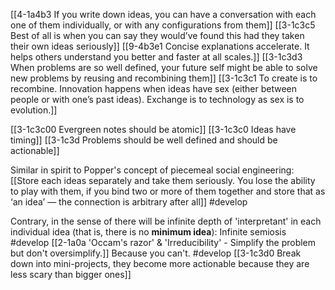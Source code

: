 [[4-1a4b3 If you write down ideas, you can have a conversation with each one of them individually, or with any configurations from them]]
[[3-1c3c5 Best of all is when you can say they would’ve found this had they taken their own ideas seriously]]
[[9-4b3e1 Concise explanations accelerate. It helps others understand you better and faster at all scales.]]
[[3-1c3d3 When problems are so well defined, your future self might be able to solve new problems by reusing and recombining them]]
[[3-1c3c1 To create is to recombine. Innovation happens when ideas have sex (either between people or with one’s past ideas). Exchange is to technology as sex is to evolution.]]

[[3-1c3c00 Evergreen notes should be atomic]]
[[3-1c3c0 Ideas have timing]]
[[3-1c3d Problems should be well defined and should be actionable]]

Similar in spirit to Popper's concept of piecemeal social engineering:  
[[Store each ideas separately and take them seriously. You lose the ability to play with them, if you bind two or more of them together and store that as ‘an idea’ — the connection is arbitrary after all]]
#develop 

Contrary, in the sense of there will be infinite depth of 'interpretant' in each individual idea (that is, there is no **minimum idea**): 
	Infinite semiosis #develop 
		[[2-1a0a 'Occam's razor' & 'Irreducibility' - Simplify the problem but don't oversimplify.]] Because you can't. #develop 
			[[3-1c3d0 Break down into mini-projects, they become more actionable because they are less scary than bigger ones]]